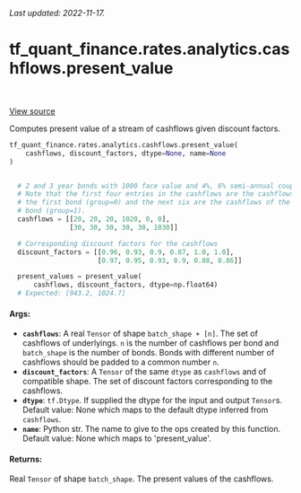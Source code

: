 <!--
This file is generated by a tool. Do not edit directly.
For open-source contributions the docs will be updated automatically.
-->

*Last updated: 2022-11-17.*

<div itemscope itemtype="http://developers.google.com/ReferenceObject">
<meta itemprop="name" content="tf_quant_finance.rates.analytics.cashflows.present_value" />
<meta itemprop="path" content="Stable" />
</div>

# tf_quant_finance.rates.analytics.cashflows.present_value

<!-- Insert buttons and diff -->

<table class="tfo-notebook-buttons tfo-api" align="left">
</table>

<a target="_blank" href="https://github.com/google/tf-quant-finance/blob/master/tf_quant_finance/rates/analytics/cashflows.py">View source</a>



Computes present value of a stream of cashflows given discount factors.

```python
tf_quant_finance.rates.analytics.cashflows.present_value(
    cashflows, discount_factors, dtype=None, name=None
)
```



<!-- Placeholder for "Used in" -->


```python

  # 2 and 3 year bonds with 1000 face value and 4%, 6% semi-annual coupons.
  # Note that the first four entries in the cashflows are the cashflows of
  # the first bond (group=0) and the next six are the cashflows of the second
  # bond (group=1).
  cashflows = [[20, 20, 20, 1020, 0, 0],
               [30, 30, 30, 30, 30, 1030]]

  # Corresponding discount factors for the cashflows
  discount_factors = [[0.96, 0.93, 0.9, 0.87, 1.0, 1.0],
                      [0.97, 0.95, 0.93, 0.9, 0.88, 0.86]]

  present_values = present_value(
      cashflows, discount_factors, dtype=np.float64)
  # Expected: [943.2, 1024.7]
```

#### Args:


* <b>`cashflows`</b>: A real `Tensor` of shape `batch_shape + [n]`. The set of
  cashflows of underlyings. `n` is the number of cashflows per bond
  and `batch_shape` is the number of bonds. Bonds with different number
  of cashflows should be padded to a common number `n`.
* <b>`discount_factors`</b>: A `Tensor` of the same `dtype` as `cashflows` and of
  compatible shape. The set of discount factors corresponding to the
  cashflows.
* <b>`dtype`</b>: `tf.Dtype`. If supplied the dtype for the input and output `Tensor`s.
  Default value: None which maps to the default dtype inferred from
  `cashflows`.
* <b>`name`</b>: Python str. The name to give to the ops created by this function.
  Default value: None which maps to 'present_value'.


#### Returns:

Real `Tensor` of shape `batch_shape`. The present values of the cashflows.
